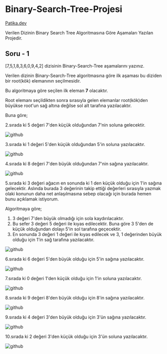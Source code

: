 # Binary-Search-Tree-Projesi

[Patika.dev](https://www.patika.dev/tr)

Verilen Dizinin Binary Search Tree Algoritmasına Göre Aşamaları Yazılan Projedir.

## Soru - 1

[7,5,1,8,3,6,0,9,4,2] dizisinin Binary-Search-Tree aşamalarını yazınız.

Verilen dizinin Binary-Search-Tree algoritmasına göre ilk aşaması bu diziden bir root(kök) elemanının seçilmesidir.

Bu algoritmaya göre seçilen ilk eleman **7** olacaktır.

Root elemanı seçildikten sonra sırasıyla gelen elemanlar root(kök)den büyükse root'un sağ altına değilse sol alt tarafına yazılacaktır.

Buna göre;

2.sırada ki 5 değeri 7'den küçük olduğundan 7'nin soluna gelecektir.

![github](asama-2.png)

3.sırada ki 1 değeri 5'den küçük olduğundan 5'in soluna yazılacaktır.

![github](asama-3.png)

4.sırada ki 8 değeri 7'den büyük olduğundan 7'nin sağına yazılacaktır.

![github](asama-4.png)

5.sırada ki 3 değeri ağacın en sonunda ki 1 den küçük olduğu için 1'in sağına gelecektir.
Aslında burada 3 değerinin takip ettiği değerleri sırasıyla yazmak olaki konunun
daha net anlaşılmasına sebep olacağı için burada hemen bunu açıklamak istiyorum.

Algoritmaya göre;
1. 3 değeri 7'den büyük olmadığı için sola kaydırılacaktır.
2. Bu sefer 3 değeri 5 değeri ile kıyas edilecektir. Buna göre 3 5'den de küçük olduğundan dolayı 5'in sol tarafına geçecektir.
3. En sonunda 3 değeri 1 değeri ile kıyas edilecek ve 3, 1 değerinden büyük olduğu için 1'in sağ tarafına yazılacaktır.

![github](asama-5.png)

6.sırada ki 6 değeri 5'den büyük olduğu için 5'in sağına yazılacaktır.

![github](asama-6.png)

7.sırada ki 0 değeri 1'den küçük olduğu için 1'in soluna yazılacaktır.

![github](asama-7.png)

8.sırada ki 9 değeri 8'den büyük olduğu için 8'in sağına yazılacaktır.

![github](asama-8.png)

9.sırada ki 4 değeri 3'den büyük olduğu için 3'ün sağına yazılacaktır.

![github](asama-9.png)

10.sırada ki 2 değeri 3'den küçük olduğu için 3'ün soluna yazılacaktır.

![github](asama-10.png)